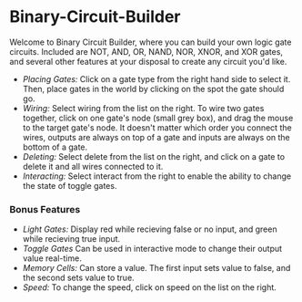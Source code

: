 # Binary-Circuit-Builder
Welcome to Binary Circuit Builder, where you can build your own logic gate circuits. Included are NOT, AND, OR, NAND, NOR, XNOR, and XOR gates, and several other features at your disposal to create any circuit you'd like.
  
  - *Placing Gates:* Click on a gate type from the right hand side to select it. Then, place gates in the world by clicking on the spot the gate should go.
  - *Wiring:* Select wiring from the list on the right. To wire two gates together, click on one gate's node (small grey box), and drag the mouse to the target gate's node. It doesn't matter which order you connect the wires, outputs are always on top of a gate and inputs are always on the bottom of a gate.
  - *Deleting:* Select delete from the list on the right, and click on a gate to delete it and all wires connected to it.
  - *Interacting:* Select interact from the right to enable the ability to change the state of toggle gates.
  

### Bonus Features
- *Light Gates:* Display red while recieving false or no input, and green while recieving true input.
- *Toggle Gates* Can be used in interactive mode to change their output value real-time.
- *Memory Cells:* Can store a value. The first input sets value to false, and the second sets value to true.
- *Speed:* To change the speed, click on speed on the list on the right.
